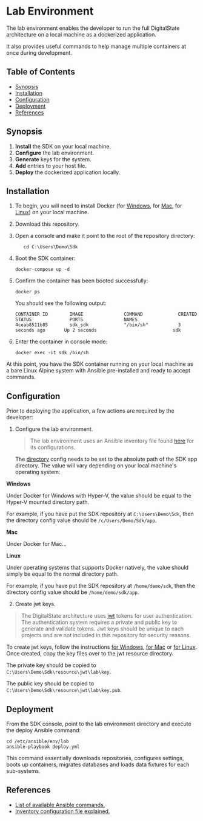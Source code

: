 # Lab Environment

The lab environment enables the developer to run the full DigitalState architecture on a local machine as a dockerized application.

It also provides useful commands to help manage multiple containers at once during development.

## Table of Contents

- [Synopsis](#synopsis)
- [Installation](#installation)
- [Configuration](#configuration)
- [Deployment](#deployment)
- [References](#references)

## Synopsis

1. **Install** the SDK on your local machine.
2. **Configure** the lab environment.
3. **Generate** keys for the system.
4. **Add** entries to your host file.
5. **Deploy** the dockerized application locally.

## Installation

1. To begin, you will need to install Docker (for [Windows](https://www.docker.com/docker-windows), for [Mac](https://docs.docker.com/docker-for-mac), for [Linux](https://docs.docker.com/engine/installation/#server)) on your local machine.

2. Download this repository.

3. Open a console and make it point to the root of the repository directory:

   ```
      cd C:\Users\Demo\Sdk
   ```

4. Boot the SDK container:

   ```
   docker-compose up -d
   ```

5. Confirm the container has been booted successfully:

   ```
   docker ps
   ```
   
   You should see the following output:
   
   ```
   CONTAINER ID        IMAGE               COMMAND             CREATED             STATUS              PORTS               NAMES
   4ceab8511b85        sdk_sdk             "/bin/sh"           3 seconds ago       Up 2 seconds                            sdk
   ```

6. Enter the container in console mode:

   ```
   docker exec -it sdk /bin/sh
   ```

At this point, you have the SDK container running on your local machine as a bare Linux Alpine system with Ansible pre-installed and ready to accept commands. 

## Configuration

Prior to deploying the application, a few actions are required by the developer:

1. Configure the lab environment.

    > The lab environment uses an Ansible inventory file found [here](/sdk/ansible/env/lab/inventory.yml) for its configurations.

    The [directory](https://github.com/DigitalState/Sdk/blob/master/sdk/ansible/env/lab/inventory.yml#L11) config needs to be set to the absolute path of the SDK app directory. The value will vary depending on your local machine's operating system:

**Windows**

Under Docker for Windows with Hyper-V, the value should be equal to the Hyper-V mounted directory path.

For example, if you have put the SDK repository at `C:\Users\Demo\Sdk`, then the directory config value should be `/c/Users/Demo/Sdk/app`.

**Mac**

Under Docker for Mac...

**Linux**

Under operating systems that supports Docker natively, the value should simply be equal to the normal directory path.

For example, if you have put the SDK repository at `/home/demo/sdk`, then the directory config value should be `/home/demo/sdk/app`.

2. Create jwt keys.

> The DigitalState architecture uses [jwt](https://jwt.io/introduction/) tokens for user authentication. 
> The authentication system requires a private and public key to generate and validate tokens. 
> Jwt keys should be unique to each projects and are not included in this repository for security reasons. 

To create jwt keys, follow the instructions [for Windows](https://www.ssh.com/ssh/putty/windows/puttygen), [for Mac](#) or [for Linux](https://www.ssh.com/ssh/putty/linux/puttygen). Once created, copy the key files over to the jwt resource directory.
 
The private key should be copied to `C:\Users\Demo\Sdk\resource\jwt\lab\key`.

The public key should be copied to `C:\Users\Demo\Sdk\resource\jwt\lab\key.pub`. 

## Deployment

From the SDK console, point to the lab environment directory and execute the deploy Ansible command:

```
cd /etc/ansible/env/lab
ansible-playbook deploy.yml
```

This command essentially downloads repositories, configures settings, boots up containers, migrates databases and loads data fixtures for each sub-systems.

## References

- [List of available Ansible commands.](commands.md)
- [Inventory configuration file explained.](configurations.md)
